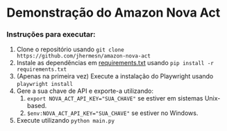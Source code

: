 # Demonstração do Amazon Nova Act
### Instruções para executar:
1. Clone o repositório usando `git clone https://github.com/jhermesn/amazon-nova-act`
2. Instale as dependências em [requirements.txt](requirements.txt) usando `pip install -r requirements.txt`
3. (Apenas na primeira vez) Execute a instalação do Playwright usando `playwright install`
4. Gere a sua chave de API e exporte-a utilizando:
    1. `export NOVA_ACT_API_KEY="SUA_CHAVE"` se estiver em sistemas Unix-based.
    2. `$env:NOVA_ACT_API_KEY="SUA_CHAVE"` se estiver no Windows.
5. Execute utilizando `python main.py`
